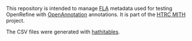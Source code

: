 This repository is intended to manage [FLA](http://mith.umd.edu/research/project/fla/) metadata used for testing OpenRefine with [OpenAnnotation](http://www.openannotation.org/spec/core/) annotations. It is part of the [HTRC MITH](http://mith.umd.edu/mith-awarded-hathitrust-research-center-grant/) project.

The CSV files were generated with [hathitables](http://github.com/umd-mith/hathitables).
